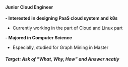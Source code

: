 
#### Junior Cloud Engineer

**- Interested in designing PaaS cloud system and k8s**
  - Currently working in the part of Cloud and Linux part
    
**- Majored in Computer Science**
  - Especially, studied for Graph Mining in Master


##### Target: Ask of "What, Why, How" and Answer neatly
  
<!--
**junghojin/junghojin** is a ✨ _special_ ✨ repository because its `README.md` (this file) appears on your GitHub profile.

Here are some ideas to get you started:

- 🔭 I’m currently working on ...
- 🌱 I’m currently learning ...
- 👯 I’m looking to collaborate on ...
- 🤔 I’m looking for help with ...
- 💬 Ask me about ...
- 📫 How to reach me: ...
- 😄 Pronouns: ...
- ⚡ Fun fact: ...
-->
